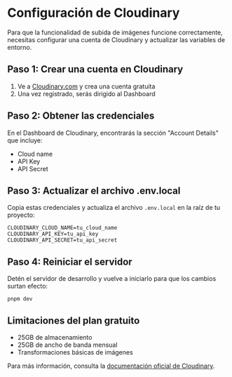 # Configuración de Cloudinary

Para que la funcionalidad de subida de imágenes funcione correctamente, necesitas configurar una cuenta de Cloudinary y actualizar las variables de entorno.

## Paso 1: Crear una cuenta en Cloudinary

1. Ve a [Cloudinary.com](https://cloudinary.com/) y crea una cuenta gratuita
2. Una vez registrado, serás dirigido al Dashboard

## Paso 2: Obtener las credenciales

En el Dashboard de Cloudinary, encontrarás la sección "Account Details" que incluye:
- Cloud name
- API Key
- API Secret

## Paso 3: Actualizar el archivo .env.local

Copia estas credenciales y actualiza el archivo `.env.local` en la raíz de tu proyecto:

```
CLOUDINARY_CLOUD_NAME=tu_cloud_name
CLOUDINARY_API_KEY=tu_api_key
CLOUDINARY_API_SECRET=tu_api_secret
```

## Paso 4: Reiniciar el servidor

Detén el servidor de desarrollo y vuelve a iniciarlo para que los cambios surtan efecto:

```
pnpm dev
```

## Limitaciones del plan gratuito

- 25GB de almacenamiento
- 25GB de ancho de banda mensual
- Transformaciones básicas de imágenes

Para más información, consulta la [documentación oficial de Cloudinary](https://cloudinary.com/documentation). 